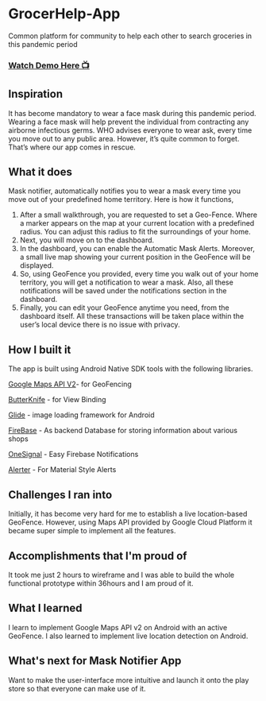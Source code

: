 # GrocerHelp-App
Common platform for community to help each other to search groceries in this pandemic period
### [Watch Demo Here 📺](https://youtu.be/nCjWVuVxNC4)

## Inspiration
It has become mandatory to wear a face mask during this pandemic period. Wearing a face mask will help prevent the individual from contracting any airborne infectious germs.
WHO advises everyone to wear ask, every time you move out to any public area. However, it’s quite common to forget. That’s where our app comes in rescue.

## What it does
Mask notifier, automatically notifies you to wear a mask every time you move out of your predefined home territory. 
Here is how it functions, 
1. After a small walkthrough, you are requested to set a Geo-Fence. Where a marker appears on the map at your current location with a predefined radius. You can adjust this radius to fit the surroundings of your home.
2. Next, you will move on to the dashboard.
3. In the dashboard, you can enable the Automatic Mask Alerts. Moreover, a small live map showing your current position in the GeoFence will be displayed.
4. So, using GeoFence you provided, every time you walk out of your home territory, you will get a notification to wear a mask. Also, all these notifications will be saved under the notifications section in the dashboard.
5. Finally, you can edit your GeoFence anytime you need, from the dashboard itself.
All these transactions will be taken place within the user’s local device there is no issue with privacy.

## How I built it
The app is built using Android Native SDK tools with the following libraries.

[Google Maps API V2](https://developers.google.com/maps/documentation)- for GeoFencing

[ButterKnife](https://jakewharton.github.io/butterknife/) - for View Binding

[Glide](https://github.com/bumptech/glide) - image loading framework for Android

[FireBase](https://firebase.google.com/) - As backend Database for storing information about various shops

[OneSignal](https://onesignal.com/) - Easy Firebase Notifications

[Alerter](https://github.com/Tapadoo/Alerter) - For Material Style Alerts

## Challenges I ran into
Initially, it has become very hard for me to establish a live location-based GeoFence. However, using Maps API provided by Google Cloud Platform it became super simple to implement all the features.

## Accomplishments that I'm proud of
It took me just 2 hours to wireframe and I was able to build the whole functional prototype within 36hours and I am proud of it.

## What I learned
I learn to implement Google Maps API v2 on Android with an active GeoFence. I also learned to implement live location detection on Android.

## What's next for Mask Notifier App
Want to make the user-interface more intuitive and launch it onto the play store so that everyone can make use of it.


